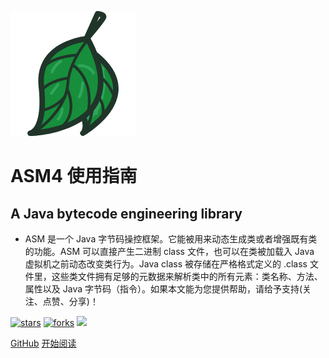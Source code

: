 ![logo](_media/tree.png)

# ASM4 使用指南

## A Java bytecode engineering library

- ASM 是一个 Java 字节码操控框架。它能被用来动态生成类或者增强既有类的功能。ASM 可以直接产生二进制 class 文件，也可以在类被加载入 Java 虚拟机之前动态改变类行为。Java class 被存储在严格格式定义的 .class 文件里，这些类文件拥有足够的元数据来解析类中的所有元素：类名称、方法、属性以及 Java 字节码（指令）。如果本文能为您提供帮助，请给予支持(关注、点赞、分享)！
    
[![stars](https://badgen.net/github/stars/MyGitBooks/asm?icon=github&color=4ab8a1)](https://github.com/MyGitBooks/asm) [![forks](https://badgen.net/github/forks/MyGitBooks/asm?icon=github&color=4ab8a1)](https://github.com/MyGitBooks/asm) [<img src="https://itstack.org/_media/wxbugstack.svg">](https://itstack.org/_media/qrcode.png?x-oss-process=style/may)    

[GitHub](<https://github.com/MyGitBooks/asm>)
[开始阅读](README.md)

